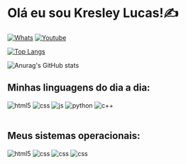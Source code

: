 # Olá eu sou Kresley Lucas!✍️
[![Whats](https://img.shields.io/badge/WhatsApp-25D366?style=for-the-badge&logo=whatsapp&logoColor=white)](https://api.whatsapp.com/send/?phone=5512996375416&text&app_absent=0) [![Youtube](https://img.shields.io/badge/YouTube-FF0000?style=for-the-badge&logo=youtube&logoColor=white)](www.youtube.com)

[![Top Langs](https://github-readme-stats.vercel.app/api/top-langs/?username=klucas27&layout=compact)](https://github-readme-stats.vercel.app/api/top-langs/?username=klucas27&layout=compact)

![Anurag's GitHub stats](https://github-readme-stats.vercel.app/api?username=klucas27&show_icons=true&theme=onedark)

## Minhas linguagens do dia a dia:

<div style="display: inline_block">
  <img align="center" alt="html5" src="https://img.shields.io/badge/HTML5-E34F26?style=for-the-badge&logo=html5&logoColor=white" />
  <img align="center" alt="css" src="https://img.shields.io/badge/CSS3-1572B6?style=for-the-badge&logo=css3&logoColor=white" />
  <img align="center" alt="js" src="https://img.shields.io/badge/JavaScript-F7DF1E?style=for-the-badge&logo=javascript&logoColor=black" />
  <img align="center" alt="python" src="https://img.shields.io/badge/Python-14354C?style=for-the-badge&logo=python&logoColor=white" />
  <img align="center" alt="c++" src="https://camo.githubusercontent.com/f139e7edf0319db6f16a48314a4b5a717c8f74ba336f049817d1b92795d1c070/68747470733a2f2f696d672e736869656c64732e696f2f62616467652f432532422532422d3030353939433f7374796c653d666f722d7468652d6261646765266c6f676f3d63253242253242266c6f676f436f6c6f723d7768697465" />
</div><br/>

## Meus sistemas operacionais:
<div style="display: inline_block">
  <img align="center" alt="html5" src="https://img.shields.io/badge/Arch_Linux-1793D1?style=for-the-badge&logo=arch-linux&logoColor=white" />
  <img align="center" alt="css" src="https://img.shields.io/badge/Windows-0078D6?style=for-the-badge&logo=windows&logoColor=white" />
  <img align="center" alt="css" src="https://img.shields.io/badge/Android-3DDC84?style=for-the-badge&logo=android&logoColor=white" />  
  <img align="center" alt="css" src="https://img.shields.io/badge/Ubuntu-E95420?style=for-the-badge&logo=ubuntu&logoColor=white" />
</div><br/>
